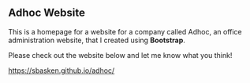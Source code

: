 ## Adhoc Website ##


This is a homepage for a website for a company called Adhoc, an office administration website, that I created using **Bootstrap**.

Please check out the website below and let me know what you think!

https://sbasken.github.io/adhoc/
